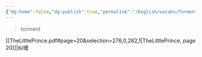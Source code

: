 ```yaml
---
{"dg-home":false,"dg-publish":true,"permalink":"/English/vocabs/Torment/","dgPassFrontmatter":true}
---
```



> torment

[[TheLittlePrince.pdf#page=20&selection=276,0,282,1|TheLittlePrince, page 20]]|纠缠